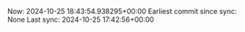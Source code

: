 Now: 2024-10-25 18:43:54.938295+00:00 Earliest commit since sync: None Last sync: 2024-10-25 17:42:56+00:00
